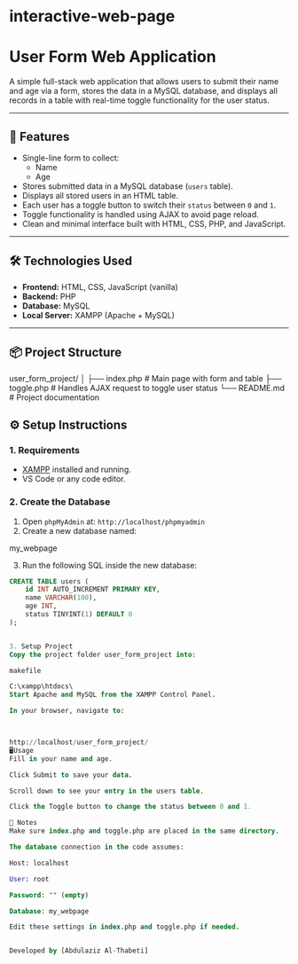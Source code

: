 # interactive-web-page
# User Form Web Application

A simple full-stack web application that allows users to submit their name and age via a form, stores the data in a MySQL database, and displays all records in a table with real-time toggle functionality for the user status.

---

## 🚀 Features

- Single-line form to collect:
  - Name
  - Age
- Stores submitted data in a MySQL database (`users` table).
- Displays all stored users in an HTML table.
- Each user has a toggle button to switch their `status` between `0` and `1`.
- Toggle functionality is handled using AJAX to avoid page reload.
- Clean and minimal interface built with HTML, CSS, PHP, and JavaScript.

---

## 🛠️ Technologies Used

- **Frontend:** HTML, CSS, JavaScript (vanilla)
- **Backend:** PHP
- **Database:** MySQL
- **Local Server:** XAMPP (Apache + MySQL)

---

## 📦 Project Structure

user_form_project/
│
├── index.php # Main page with form and table
├── toggle.php # Handles AJAX request to toggle user status
└── README.md # Project documentation



## ⚙️ Setup Instructions

### 1. Requirements

- [XAMPP](https://www.apachefriends.org/index.html) installed and running.
- VS Code or any code editor.

### 2. Create the Database

1. Open `phpMyAdmin` at: `http://localhost/phpmyadmin`
2. Create a new database named:

my_webpage


3. Run the following SQL inside the new database:

```sql
CREATE TABLE users (
    id INT AUTO_INCREMENT PRIMARY KEY,
    name VARCHAR(100),
    age INT,
    status TINYINT(1) DEFAULT 0
);


3. Setup Project
Copy the project folder user_form_project into:

makefile

C:\xampp\htdocs\
Start Apache and MySQL from the XAMPP Control Panel.

In your browser, navigate to:



http://localhost/user_form_project/
🖥️Usage
Fill in your name and age.

Click Submit to save your data.

Scroll down to see your entry in the users table.

Click the Toggle button to change the status between 0 and 1.

📌 Notes
Make sure index.php and toggle.php are placed in the same directory.

The database connection in the code assumes:

Host: localhost

User: root

Password: "" (empty)

Database: my_webpage

Edit these settings in index.php and toggle.php if needed.


Developed by [Abdulaziz Al-Thabeti]



